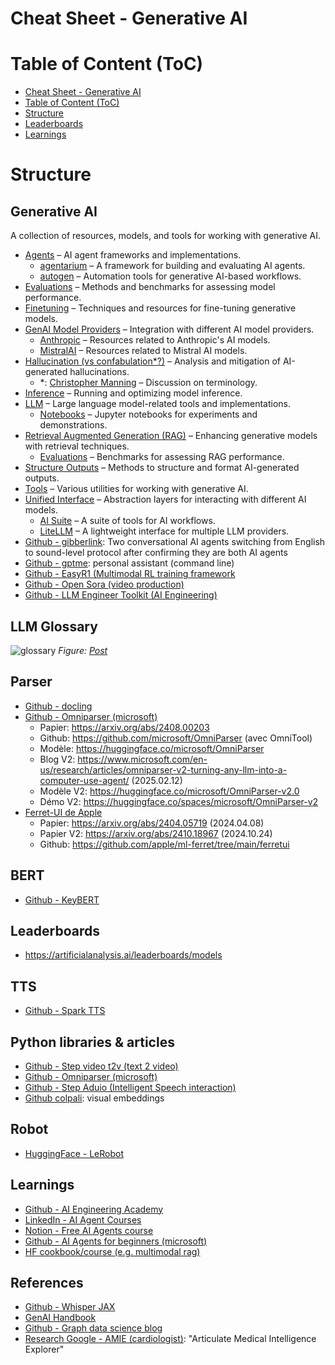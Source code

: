 # Cheat Sheet - Generative AI

# Table of Content (ToC)

- [Cheat Sheet - Generative AI](#cheat-sheet---generative-ai)
- [Table of Content (ToC)](#table-of-content-toc)
- [Structure](#structure)
- [Leaderboards](#leaderboards)
- [Learnings](#learnings)

# Structure

## Generative AI
A collection of resources, models, and tools for working with generative AI.  

- [Agents](agents/) – AI agent frameworks and implementations.  
  - [agentarium](agents/agentarium) – A framework for building and evaluating AI agents.  
  - [autogen](agents/autogen) – Automation tools for generative AI-based workflows.  
- [Evaluations](evaluations/) – Methods and benchmarks for assessing model performance.  
- [Finetuning](finetuning/) – Techniques and resources for fine-tuning generative models.  
- [GenAI Model Providers](genai-model-providers/) – Integration with different AI model providers.  
  - [Anthropic](genai-model-providers/anthropic) – Resources related to Anthropic's AI models.  
  - [MistralAI](genai-model-providers/mistralai) – Resources related to Mistral AI models.  
- [Hallucination (vs confabulation*?)](hallucinations/) – Analysis and mitigation of AI-generated hallucinations.  
  - *: [Christopher Manning](https://cifar.ca/fr/biographie/christopher-manning/) – Discussion on terminology.  
- [Inference](inference/) – Running and optimizing model inference.  
- [LLM](llm/) – Large language model-related tools and implementations.  
  - [Notebooks](llm/notebooks) – Jupyter notebooks for experiments and demonstrations.  
- [Retrieval Augmented Generation (RAG)](rag/) – Enhancing generative models with retrieval techniques.  
  - [Evaluations](rag/evaluations) – Benchmarks for assessing RAG performance.  
- [Structure Outputs](structure-outputs/) – Methods to structure and format AI-generated outputs.  
- [Tools](tools/) – Various utilities for working with generative AI.  
- [Unified Interface](unified-interface/) – Abstraction layers for interacting with different AI models.  
  - [AI Suite](unified-interface/aisuite) – A suite of tools for AI workflows.  
  - [LiteLLM](unified-interface/litellm) – A lightweight interface for multiple LLM providers.  
- [Github - gibberlink](https://github.com/PennyroyalTea/gibberlink): Two conversational AI agents switching from English to sound-level protocol after confirming they are both AI agents
- [Github - gptme](https://github.com/ErikBjare/gptme): personal assistant (command line)
- [Github - EasyR1 (Multimodal RL training framework](https://github.com/hiyouga/easyr1)
- [Github - Open Sora (video production)](https://github.com/hpcaitech/open-sora)
- [Github - LLM Engineer Toolkit (AI Engineering)](https://github.com/KalyanKS-NLP/llm-engineer-toolkit)

## LLM Glossary

![glossary](https://github.com/user-attachments/assets/30938e91-b0b1-4677-951e-2baa84eb4064)
_Figure: [Post](https://www.linkedin.com/posts/kalyanksnlp_llm-glossary-the-most-frequently-used-ai-activity-7298902233532743680-HLvH?utm_source=share&utm_medium=member_desktop&rcm=ACoAABY4zkYBTs23buQ5AEQ-XagrOSQPiyJTUNs)_

## Parser

- [Github - docling](https://github.com/DS4SD/docling?tab=readme-ov-file)
- [Github - Omniparser (microsoft)](https://github.com/microsoft/OmniParser)
  - Papier: https://arxiv.org/abs/2408.00203
  - Github: https://github.com/microsoft/OmniParser (avec OmniTool)
  - Modèle: https://huggingface.co/microsoft/OmniParser
  - Blog V2: https://www.microsoft.com/en-us/research/articles/omniparser-v2-turning-any-llm-into-a-computer-use-agent/ (2025.02.12)
  - Modèle V2: https://huggingface.co/microsoft/OmniParser-v2.0
  - Démo V2: https://huggingface.co/spaces/microsoft/OmniParser-v2
- [Ferret-UI de Apple]()
  - Papier: https://arxiv.org/abs/2404.05719 (2024.04.08)
  - Papier V2: https://arxiv.org/abs/2410.18967 (2024.10.24)
  - Github: https://github.com/apple/ml-ferret/tree/main/ferretui

## BERT

- [Github - KeyBERT](https://github.com/MaartenGr/KeyBERT)

## Leaderboards
- https://artificialanalysis.ai/leaderboards/models

## TTS
- [Github - Spark TTS](https://github.com/sparkaudio/spark-tts)

## Python libraries & articles

- [Github - Step video t2v (text 2 video)](https://github.com/stepfun-ai/step-video-t2v)
- [Github - Omniparser (microsoft)](https://github.com/microsoft/omniparser)
- [Github - Step Aduio (Intelligent Speech interaction)](https://github.com/stepfun-ai/step-audio)
- [Github colpali](https://github.com/illuin-tech/colpali): visual embeddings

## Robot

- [HuggingFace - LeRobot](https://huggingface.co/lerobot)

## Learnings
- [Github - AI Engineering Academy](https://github.com/adithya-s-k/AI-Engineering.academy/tree/main)
- [LinkedIn - AI Agent Courses](https://www.linkedin.com/posts/rakeshgohel01_18-free-ai-agent-resources-to-give-you-a-activity-7280228797872779264-c5RK?utm_source=share&utm_medium=member_desktop)
- [Notion - Free AI Agents course](https://jewel-snapdragon-5a9.notion.site/AI-Agents-Course-by-Armand-Ruiz-182accc688c780f3b27eedf56359213f)
- [Github - AI Agents for beginners (microsoft)](https://github.com/microsoft/ai-agents-for-beginners)
- [HF cookbook/course (e.g. multimodal rag)](https://huggingface.co/learn/cookbook/multimodal_rag_using_document_retrieval_and_vlms)

## References
- [Github - Whisper JAX](https://github.com/sanchit-gandhi/whisper-jax)
- [GenAI Handbook](https://genai-handbook.github.io/)
- [Github - Graph data science blog](https://github.com/tomasonjo/blogs/tree/master)
- [Research Google - AMIE (cardiologist)](https://research.google/blog/advancing-amie-towards-specialist-care-and-real-world-validation/): "Articulate Medical Intelligence Explorer"
